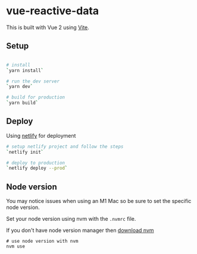 # vue-reactive-data

This is built with Vue 2 using [Vite](https://vitejs.dev/).

## Setup

```bash

# install
`yarn install`

# run the dev server
`yarn dev`

# build for production
`yarn build`

```

## Deploy

Using [netlify](https://netlify.app/) for deployment

```bash
# setup netlify project and follow the steps
`netlify init`

# deploy to production
`netlify deploy --prod`

```

## Node version

You may notice issues when using an M1 Mac so be sure to set the specific node version.

Set your node version using nvm with the `.nvmrc` file.

If you don't have node version manager then [download nvm](https://github.com/nvm-sh/nvm)

```
# use node version with nvm
nvm use
```